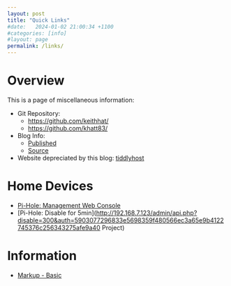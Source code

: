 ```yaml
---
layout: post
title: "Quick Links"
#date:   2024-01-02 21:00:34 +1100
#categories: [info]
#layout: page
permalink: /links/
---
```


# Overview

This is a page of miscellaneous information:
* Git Repository:
	* <https://github.com/keithhat/>
	* <https://github.com/khatt83/>
* Blog Info:
	* [Published](https://keithhat.github.io/)
	* [Source](https://github.com/keithhat/keithhat.github.io/tree/gh-pages/docs)
* Website depreciated by this blog: [tiddlyhost](https://keithy-wiki.tiddlyhost.com/)

# Home Devices
- [Pi-Hole: Management Web Console](http://192.168.7.123/admin/)
- [Pi-Hole: Disable for 5min](http://192.168.7.123/admin/api.php?disable=300&auth=5903077296833e5698359f480566ec3a65e9b4122745376c256343275afe9a40
Project)

# Information
* [Markup - Basic](https://www.markdownguide.org/basic-syntax/)


